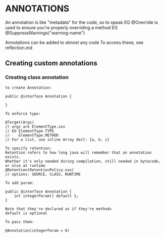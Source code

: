 # ANNOTATIONS

An annotation is like "metadata" for the code, so to speak
EG @Override is used to ensure you're properly overriding a method
EG @SuppressWarnings("warning-name")

Annotations can be added to almost any code
To access these, see reflection.md

## Creating custom annotations

### Creating class annotation

	to create Annotation:
	
	public @interface Annotation {
	
	}

	To enforce type:
	
	@Target(Args)
	// args are ElementType.xxx
	// EG ElementType.TYPE 
	//    ElementType.METHOD
	// For a list, use inline Array decl: {a, b, c}
	
	To specify retention:
	Retention refers to how long java will remember that an annotation exists.
	Whether it's only needed during compilation, still needed in bytecode, or also at runtime
	@Retention(RetentionPolicy.xxx)
	// options: SOURCE, CLASS, RUNTIME

	To add param:
	
	public @interface Annotation {
		int integerParam() default 1;
	}
	
	Note that they're declared as if they're methods
	default is optional

	To pass them:

	@Annotation(integerParam = 6)

	
